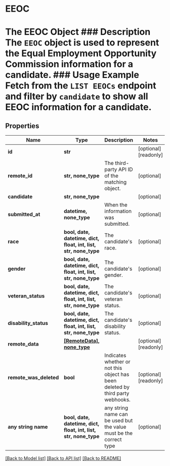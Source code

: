 # EEOC

# The EEOC Object ### Description The `EEOC` object is used to represent the Equal Employment Opportunity Commission information for a candidate. ### Usage Example Fetch from the `LIST EEOCs` endpoint and filter by `candidate` to show all EEOC information for a candidate.

## Properties
Name | Type | Description | Notes
------------ | ------------- | ------------- | -------------
**id** | **str** |  | [optional] [readonly] 
**remote_id** | **str, none_type** | The third-party API ID of the matching object. | [optional] 
**candidate** | **str, none_type** |  | [optional] 
**submitted_at** | **datetime, none_type** | When the information was submitted. | [optional] 
**race** | **bool, date, datetime, dict, float, int, list, str, none_type** | The candidate&#39;s race. | [optional] 
**gender** | **bool, date, datetime, dict, float, int, list, str, none_type** | The candidate&#39;s gender. | [optional] 
**veteran_status** | **bool, date, datetime, dict, float, int, list, str, none_type** | The candidate&#39;s veteran status. | [optional] 
**disability_status** | **bool, date, datetime, dict, float, int, list, str, none_type** | The candidate&#39;s disability status. | [optional] 
**remote_data** | [**[RemoteData], none_type**](RemoteData.md) |  | [optional] [readonly] 
**remote_was_deleted** | **bool** | Indicates whether or not this object has been deleted by third party webhooks. | [optional] [readonly] 
**any string name** | **bool, date, datetime, dict, float, int, list, str, none_type** | any string name can be used but the value must be the correct type | [optional]

[[Back to Model list]](../README.md#documentation-for-models) [[Back to API list]](../README.md#documentation-for-api-endpoints) [[Back to README]](../README.md)


